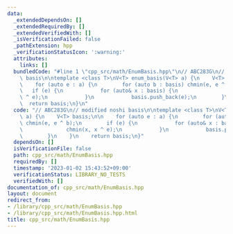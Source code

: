 ```yaml
---
data:
  _extendedDependsOn: []
  _extendedRequiredBy: []
  _extendedVerifiedWith: []
  _isVerificationFailed: false
  _pathExtension: hpp
  _verificationStatusIcon: ':warning:'
  attributes:
    links: []
  bundledCode: "#line 1 \"cpp_src/math/EnumBasis.hpp\"\n// ABC283G\n// modified noshi\
    \ basis\n\ntemplate <class T>\nV<T> enum_basis(V<T> a) {\n    V<T> basis;\n\n\
    \    for (auto e : a) {\n        for (auto b : basis) chmin(e, e ^ b);\n     \
    \   if (e) {\n            for (auto& x : basis) {\n                chmin(x, x\
    \ ^ e);\n            }\n            basis.push_back(e);\n        }\n    }\n  \
    \  return basis;\n}\n"
  code: "// ABC283G\n// modified noshi basis\n\ntemplate <class T>\nV<T> enum_basis(V<T>\
    \ a) {\n    V<T> basis;\n\n    for (auto e : a) {\n        for (auto b : basis)\
    \ chmin(e, e ^ b);\n        if (e) {\n            for (auto& x : basis) {\n  \
    \              chmin(x, x ^ e);\n            }\n            basis.push_back(e);\n\
    \        }\n    }\n    return basis;\n}"
  dependsOn: []
  isVerificationFile: false
  path: cpp_src/math/EnumBasis.hpp
  requiredBy: []
  timestamp: '2023-01-02 15:43:52+09:00'
  verificationStatus: LIBRARY_NO_TESTS
  verifiedWith: []
documentation_of: cpp_src/math/EnumBasis.hpp
layout: document
redirect_from:
- /library/cpp_src/math/EnumBasis.hpp
- /library/cpp_src/math/EnumBasis.hpp.html
title: cpp_src/math/EnumBasis.hpp
---
```

